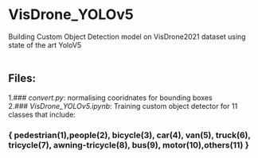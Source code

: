 # VisDrone_YOLOv5
Building Custom Object Detection model on VisDrone2021 dataset using state of the art YoloV5</br>
</br>
## Files:</br>

1.### *convert.py*: normalising cooridnates for bounding boxes </br>
2.### *VisDrone_YOLOv5.ipynb*: Training custom object detector for 11 classes that include:
  
  ### { pedestrian(1),people(2), bicycle(3), car(4), van(5), truck(6), tricycle(7), awning-tricycle(8), bus(9), motor(10),others(11) }
